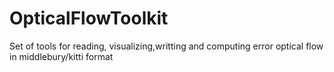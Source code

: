 # OpticalFlowToolkit
Set of tools for reading, visualizing,writting and computing error  optical flow in middlebury/kitti format 

